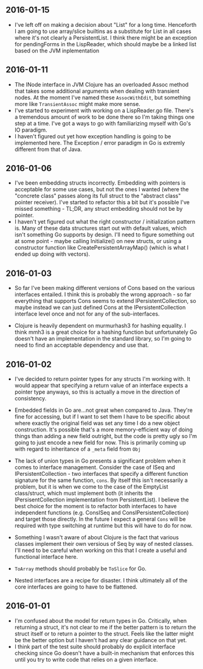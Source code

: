 2016-01-15
----------
* I've left off on making a decision about "List" for a long time. Henceforth I
    am going to use array/slice builtins as a substitute for List in all cases
    where it's not clearly a PersistentList. I think there might be an exception for
    pendingForms in the LispReader, which should maybe be a linked list based on the
    JVM inplementation

2016-01-11
----------
* The INode interface in JVM Clojure has an overloaded Assoc method that takes
some additional arguments when dealing with transient nodes. At the moment I've
named these `AssocWithEdit`, but something more like `TransientAssoc` might make
more sense.
* I've started to experiment with working on a LispReader.go file. There's a
tremendous amount of work to be done there so I'm taking things one step at a
time. I've got a ways to go with familiarizing myself with Go's IO paradigm.
* I haven't figured out yet how exception handling is going to be implemented
here. The Exception / error paradigm in Go is extremly different from that
of Java.

2016-01-06
----------
* I've been embedding structs incorrectly. Embedding with pointers is acceptable for some use cases, but not the ones I wanted (where the "concrete class" passes along its full struct to the "abstract class" pointer receiver). I've started to refactor this a bit but it's possible I've missed something - TL;DR, any struct embedding should not be by pointer.
* I haven't yet figured out what the right constructor / initialization pattern is. Many of these data structures start out with default values, which isn't something Go supports by design. I'll need to figure something out at some point - maybe calling Initialize() on new structs, or using a constructor function like CreatePersistentArrayMap() (which is what I ended up doing with vectors).

2016-01-03
----------
* So far I've been making different versions of Cons based on the various interfaces entailed. I think this is probably the wrong approach - so far everything that supports Cons seems to extend IPersistentCollection, so maybe instead we can just defined Cons at the IPersistentCollection interface level once and not for any of the sub-interfaces.

* Clojure is heavily dependent on murmurhash3 for hashing equality. I think mmh3 is a great choice for a hashing function but unfortunately Go doesn't have an implementation in the standard library, so I'm going to need to find an acceptable dependency and use that.

2016-01-02
----------
* I've decided to return pointer types for any structs I'm working with. It would appear that specifying a return value of an interface expects a pointer type anyways, so this is actually a move in the direction of consistency.

* Embedded fields in Go are...not great when compared to Java. They're fine for accessing, but if I want to set them I have to be specific about where exactly the original field was set any time I do a new object construction. It's possible that's a more memory-efficient way of doing things than adding a new field outright, but the code is pretty ugly so I'm going to just encode a new field for now. This is primarily coming up with regard to inheritance of a `_meta` field from `Obj`

* The lack of union types in Go presents a significant problem when it comes to interface management. Consider the case of ISeq and IPersistentCollection - two interfaces that specify a different function signature for the same function, `cons`. By itself this isn't necessarily a problem, but it is when we come to the case of the EmptyList class/struct, which must implement both (it inherits the IPersisentCollection implementation from PersistentList). I believe the best choice for the moment is to refactor both interfaces to have independent functions (e.g. ConsISeq and ConsIPersistentCollection) and target those directly. In the future I expect a general `Cons` will be required with type switching at runtime but this will have to do for now.

* Something I wasn't aware of about Clojure is the fact that various classes implement their own versious of Seq by way of nested classes. I'll need to be careful when working on this that I create a useful and functional interface here.

* `ToArray` methods should probably be `ToSlice` for Go.

* Nested interfaces are a recipe for disaster. I think ultimately all of the core interfaces are going to have to be flattened.

2016-01-01
----------
* I'm confused about the model for return types in Go. Critically, when returning a struct, it's not clear to me if the better pattern is to return the struct itself or to return a pointer to the struct. Feels like the latter might be the better option but I haven't had any clear guidance on that yet.
* I think part of the test suite should probably do explicit interface checking since Go doesn't have a built-in mechanism that enforces this until you try to write code that relies on a given interface.
